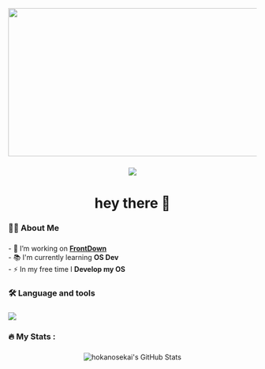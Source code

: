 <div align="center">
  <img height="300" width="1200" src="https://images.pexels.com/photos/2693200/pexels-photo-2693200.jpeg?auto=compress&cs=tinysrgb&w=1200"  />
</div>

###

<div align="center">
  <img src="https://visitor-badge.laobi.icu/badge?page_id=Hokanosekai.Hokanosekai&right_color=blueviolet"  />
</div>

###

<h1 align="center">hey there 👋</h1>

###

<h3 align="left">👩‍💻  About Me</h3>

###

<p align="left">- 🔭 I’m working on <b><a href="https://frontdown.me">FrontDown</a></b><br>- 📚 I'm currently learning <b>OS Dev</b><br>- ⚡ In my free time I <b>Develop my OS</b></p>

###

<h3 align="left">🛠 Language and tools</h3>

###

<div align="left">
    <a href="https://skillicons.dev">
      <img src="https://skillicons.dev/icons?i=linux,arch,vscode,kubernetes,docker,ansible,terraform,supabase,postgres,c,bash,rust,python,java,md,php,ts,deno,nodejs,vue,react,tailwind&perline=8" />
    </a>
</div>

###

<h3 align="left">🔥   My Stats :</h3>

###

<div align="center">
  <img src="https://github-readme-stats.vercel.app/api?username=hokanosekai&theme=synthwave&show_icons=true&hide_border=true&count_private=true" alt="hokanosekai's GitHub Stats" />
</div>

###
